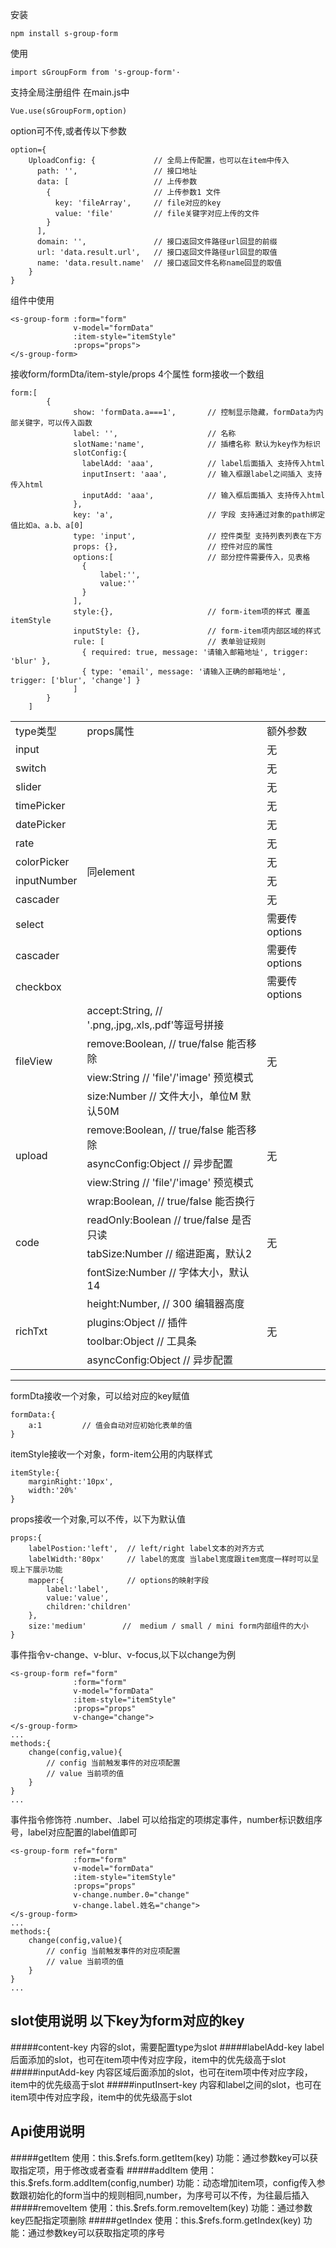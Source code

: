 


安装
```
npm install s-group-form
```
使用
```
import sGroupForm from 's-group-form'·
```
支持全局注册组件
在main.js中
```
Vue.use(sGroupForm,option)
```
option可不传,或者传以下参数
```
option={
    UploadConfig: {             // 全局上传配置，也可以在item中传入
      path: '',                 // 接口地址
      data: [                   // 上传参数
        {                       // 上传参数1 文件
          key: 'fileArray',     // file对应的key
          value: 'file'         // file关键字对应上传的文件
        }
      ],
      domain: '',               // 接口返回文件路径url回显的前缀
      url: 'data.result.url',   // 接口返回文件路径url回显的取值
      name: 'data.result.name'  // 接口返回文件名称name回显的取值
    }
}
```
组件中使用
```
<s-group-form :form="form"
              v-model="formData"
              :item-style="itemStyle"
              :props="props">
</s-group-form>
```
接收form/formDta/item-style/props 4个属性
form接收一个数组
```
form:[
        {
              show: 'formData.a===1',       // 控制显示隐藏，formData为内部关键字，可以传入函数
              label: '',                    // 名称
              slotName:'name',              // 插槽名称 默认为key作为标识
              slotConfig:{
                labelAdd: 'aaa',            // label后面插入 支持传入html
                inputInsert: 'aaa',         // 输入框跟label之间插入 支持传入html
                inputAdd: 'aaa',            // 输入框后面插入 支持传入html
              },             
              key: 'a',                     // 字段 支持通过对象的path绑定值比如a、a.b、a[0] 
              type: 'input',                // 控件类型 支持列表列表在下方
              props: {},                    // 控件对应的属性
              options:[                     // 部分控件需要传入，见表格
                {
                    label:'',
                    value:''
                }
              ],
              style:{},                     // form-item项的样式 覆盖itemStyle
              inputStyle: {},               // form-item项内部区域的样式
              rule: [                       // 表单验证规则
                { required: true, message: '请输入邮箱地址', trigger: 'blur' },
                { type: 'email', message: '请输入正确的邮箱地址', trigger: ['blur', 'change'] }
              ]
        }
    ]
```
<table>
<tr>
    <td>type类型</td>
    <td>props属性</td>
    <td>额外参数</td>
</tr>
<tr>
    <td>input</td>
    <td rowspan="12">同element</td>
    <td>无</td>
</tr>
<tr>
    <td>switch</td>
    <td>无</td>
</tr>
<tr>
    <td>slider</td>
    <td>无</td>
</tr>
<tr>
    <td>timePicker</td>
    <td>无</td>
</tr>
<tr>
    <td>datePicker</td>
    <td>无</td>
</tr>
<tr>
    <td>rate</td>
    <td>无</td>
</tr>
<tr>
    <td>colorPicker</td>
    <td>无</td>
</tr>
<tr>
    <td>inputNumber</td>
    <td>无</td>
</tr>
<tr>
    <td>cascader</td>
    <td>无</td>
</tr>
<tr>
    <td>select</td>
    <td>需要传options</td>
</tr>
<tr>
    <td>cascader</td>
    <td>需要传options</td>
</tr>
<tr>
    <td>checkbox</td>
    <td>需要传options</td>
</tr>
<tr>
    <td rowspan="4">fileView</td>
    <td>accept:String, // '.png,.jpg,.xls,.pdf'等逗号拼接</td>
    <td rowspan="4">无</td>
</tr>
<tr>
    <td> remove:Boolean, // true/false 能否移除</td>
</tr>
<tr>
    <td>view:String   // 'file'/'image' 预览模式</td>
</tr>
<tr>
    <td> size:Number   // 文件大小，单位M 默认50M</td>
</tr>
<tr>
    <td rowspan="3">upload</td>
    <td>remove:Boolean, // true/false 能否移除</td>
    <td rowspan="3">无</td>
</tr>
<tr>
    <td>asyncConfig:Object   // 异步配置</td>
</tr>
<tr>
    <td>view:String   // 'file'/'image' 预览模式</td>
</tr>
<tr>
    <td rowspan="4">code</td>
    <td>wrap:Boolean, // true/false 能否换行</td>
    <td rowspan="4">无</td>
</tr>
<tr>
    <td>readOnly:Boolean   // true/false 是否只读</td>
</tr>
<tr>
    <td>tabSize:Number   // 缩进距离，默认2</td>
</tr>
<tr>
    <td>fontSize:Number   // 字体大小，默认14</td>
</tr>
<tr>
    <td rowspan="4">richTxt</td>
    <td>height:Number, // 300 编辑器高度</td>
    <td rowspan="4">无</td>
</tr>
<tr>
    <td>plugins:Object   // 插件</td>
</tr>
<tr>
    <td>toolbar:Object   // 工具条</td>
</tr>
<tr>
    <td>asyncConfig:Object   // 异步配置</td>
</tr>
</table>

-----
formDta接收一个对象，可以给对应的key赋值
```
formData:{
    a:1         // 值会自动对应初始化表单的值
}

```
itemStyle接收一个对象，form-item公用的内联样式
```
itemStyle:{
    marginRight:'10px',
    width:'20%'
}

```
props接收一个对象,可以不传，以下为默认值
```
props:{
    labelPostion:'left',  // left/right label文本的对齐方式
    labelWidth:'80px'     // label的宽度 当label宽度跟item宽度一样时可以呈现上下展示功能
    mapper:{              // options的映射字段
        label:'label',
        value:'value',
        children:'children' 
    },
    size:'medium'        //  medium / small / mini form内部组件的大小
}

```
事件指令v-change、v-blur、v-focus,以下以change为例
```
<s-group-form ref="form"
              :form="form"
              v-model="formData"
              :item-style="itemStyle"
              :props="props"
              v-change="change">
</s-group-form>
...
methods:{
    change(config,value){
        // config 当前触发事件的对应项配置
        // value 当前项的值
    }
}
...

```
事件指令修饰符 .number、.label 可以给指定的项绑定事件，number标识数组序号，label对应配置的label值即可
```
<s-group-form ref="form"
              :form="form"
              v-model="formData"
              :item-style="itemStyle"
              :props="props"
              v-change.number.0="change"
              v-change.label.姓名="change">
</s-group-form>
...
methods:{
    change(config,value){
        // config 当前触发事件的对应项配置
        // value 当前项的值
    }
}
...
```
slot使用说明 以下key为form对应的key
----
#####content-key
    内容的slot，需要配置type为slot
#####labelAdd-key
    label后面添加的slot，也可在item项中传对应字段，item中的优先级高于slot
#####inputAdd-key
    内容区域后面添加的slot，也可在item项中传对应字段，item中的优先级高于slot
#####inputInsert-key
    内容和label之间的slot，也可在item项中传对应字段，item中的优先级高于slot


Api使用说明
---
#####getItem
    使用：this.$refs.form.getItem(key)
    功能：通过参数key可以获取指定项，用于修改或者查看
#####addItem
    使用：this.$refs.form.addItem(config,number)
    功能：动态增加item项，config传入参数跟初始化的form当中的规则相同,number，为序号可以不传，为往最后插入
#####removeItem
    使用：this.$refs.form.removeItem(key)
    功能：通过参数key匹配指定项删除
#####getIndex
    使用：this.$refs.form.getIndex(key)
    功能：通过参数key可以获取指定项的序号    